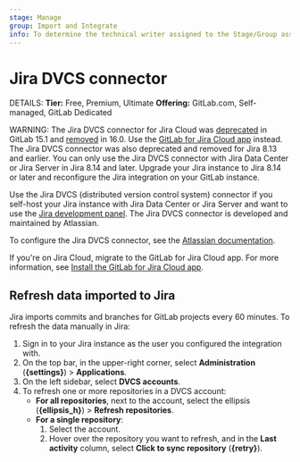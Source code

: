 ```yaml
---
stage: Manage
group: Import and Integrate
info: To determine the technical writer assigned to the Stage/Group associated with this page, see https://handbook.gitlab.com/handbook/product/ux/technical-writing/#assignments
---
```


# Jira DVCS connector

DETAILS:
**Tier:** Free, Premium, Ultimate
**Offering:** GitLab.com, Self-managed, GitLab Dedicated

WARNING:
The Jira DVCS connector for Jira Cloud was [deprecated](https://gitlab.com/gitlab-org/gitlab/-/issues/362168)
in GitLab 15.1 and [removed](https://gitlab.com/gitlab-org/gitlab/-/merge_requests/118126) in 16.0.
Use the [GitLab for Jira Cloud app](../connect-app.md) instead.
The Jira DVCS connector was also deprecated and removed for Jira 8.13 and earlier.
You can only use the Jira DVCS connector with Jira Data Center or Jira Server in Jira 8.14 and later.
Upgrade your Jira instance to Jira 8.14 or later and reconfigure the Jira integration on your GitLab instance.

Use the Jira DVCS (distributed version control system) connector if you self-host your Jira instance
with Jira Data Center or Jira Server and want to use the [Jira development panel](../development_panel.md).
The Jira DVCS connector is developed and maintained by Atlassian.

To configure the Jira DVCS connector, see the
[Atlassian documentation](https://confluence.atlassian.com/adminjiraserver/integrating-with-development-tools-using-dvcs-1047552689.html).

If you're on Jira Cloud, migrate to the GitLab for Jira Cloud app.
For more information, see [Install the GitLab for Jira Cloud app](../connect-app.md#install-the-gitlab-for-jira-cloud-app).

## Refresh data imported to Jira

Jira imports commits and branches for GitLab projects every 60 minutes.
To refresh the data manually in Jira:

1. Sign in to your Jira instance as the user you configured the integration with.
1. On the top bar, in the upper-right corner,
   select **Administration** (**{settings}**) > **Applications**.
1. On the left sidebar, select **DVCS accounts**.
1. To refresh one or more repositories in a DVCS account:
   - **For all repositories**, next to the account,
     select the ellipsis (**{ellipsis_h}**) > **Refresh repositories**.
   - **For a single repository**:
     1. Select the account.
     1. Hover over the repository you want to refresh, and in the **Last activity** column,
        select **Click to sync repository** (**{retry}**).
